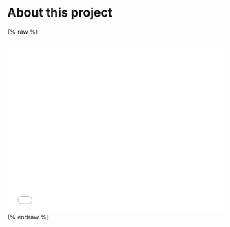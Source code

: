 # About this project

{% raw %}
<iframe src="web/index.html" width="100%" height="400" frameborder="no"></iframe>
{% endraw %}


